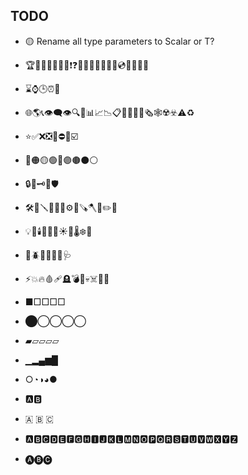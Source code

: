 TODO
----



- 🟡 Rename all type parameters to Scalar or T?


- 🏆🔔🚨🛑📌📍📂❗❓🚩💬🧠🔄🚧🔗📎💿📀💾🔋🪫
- ⌛⌚🕒⏰📅
- 🌐🌎📞👁️‍🗨️👁️🔍🔬📊📈📉📋📄💲💵📰🗞️🕸️☢️☣️⚠️♻️
- ⭐✅❌❎🔲⛔🚫☑️
- 🔴🟠🟡🟢🔵🟣🟤⚫⚪
- 🔒🔐🗝🔑🛡️
- 🛠️🔧🪛🧰🧲🔩⚙️🔨🪚🪓🧯✏️🛒
- 💡🔦🕯️🔅🔆🌞☀️🚀🌡️❄️🧊
- 🐢🪲🦠🐛💉💊🩺
- ⚡💥🔥🩸🩹🪦💣🧨💀☠️🩼💤
- ■□□□□
- ⬤◯◯◯◯
- ▰▱▱▱▱
- ▁▂▄▆█
- ○◔◑◕●
- 🅰️🅱️
- 🇦 🇧 🇨
- 🅰🅱🅲🅳🅴🅵🅶🅷🅸🅹🅺🅻🅼🅽🅾🅿🆀🆁🆂🆃🆄🆅🆆🆇🆈🆉
- 🅐🅑🅒

